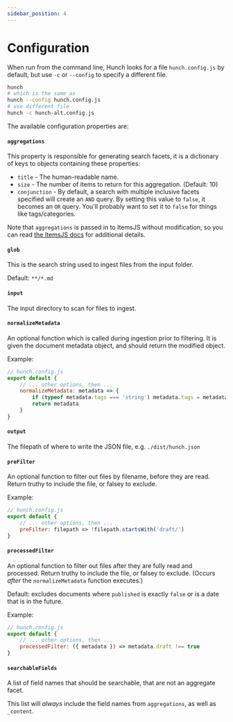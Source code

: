 ```yaml
---
sidebar_position: 4
---
```


# Configuration

When run from the command line, Hunch looks for a file `hunch.config.js` by default, but use `-c` or `--config` to specify a different file.

```bash
hunch
# which is the same as
hunch --config hunch.config.js
# use different file
hunch -c hunch-alt.config.js
```

The available configuration properties are:

#### `aggregations`

This property is responsible for generating search facets, it is a dictionary of keys to objects containing these properties:

- `title` - The human-readable name.
- `size` - The number of items to return for this aggregation. (Default: 10)
- `conjunction` - By default, a search with multiple inclusive facets specified will create an `AND` query. By setting this value to `false`, it becomes an `OR` query. You'll probably want to set it to `false` for things like tags/categories.

Note that `aggregations` is passed in to ItemsJS without modification, so you can read [the ItemsJS docs](https://github.com/itemsapi/itemsjs#api) for additional details.

#### `glob`

This is the search string used to ingest files from the input folder.

Default: `**/*.md`

#### `input`

The input directory to scan for files to ingest.

#### `normalizeMetadata`

An optional function which is called during ingestion prior to filtering. It is given the document metadata object, and should return the modified object.

Example:

```js
// hunch.config.js
export default {
	// ... other options, then ...
	normalizeMetadata: metadata => {
		if (typeof metadata.tags === 'string') metadata.tags = metadata.tags.split(';')
		return metadata
	}
}
```

#### `output`

The filepath of where to write the JSON file, e.g. `./dist/hunch.json`

#### `preFilter`

An optional function to filter out files by filename, before they are read. Return truthy to include the file, or falsey to exclude.

Example:

```js
// hunch.config.js
export default {
	// ... other options, then ...
	preFilter: filepath => !filepath.startsWith('draft/')
}
```

#### `processedFilter`

An optional function to filter out files after they are fully read and processed. Return truthy to include the file, or falsey to exclude. (Occurs *after* the `normalizeMetadata` function executes.)

Default: excludes documents where `published` is exactly `false` or is a date that is in the future.

Example:

```js
// hunch.config.js
export default {
	// ... other options, then ...
	processedFilter: ({ metadata }) => metadata.draft !== true
}
```

#### `searchableFields`

A list of field names that should be searchable, that are not an aggregate facet.

This list will *always* include the field names from `aggregations`, as well as `_content`.
